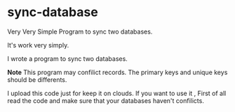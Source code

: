 # sync-database
Very Very Simple Program to sync two databases.

It's work very simply. 

I wrote a program to sync two databases.

**Note** This program may confilict records. The primary keys and unique keys should be differents.

I upload this code just for keep it on clouds. If you want to use it , First of all read the code and make sure that your databases haven't confilicts.
